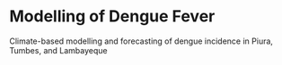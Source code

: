 # Modelling of Dengue Fever

Climate-based modelling and forecasting of dengue incidence in Piura, Tumbes, and Lambayeque
